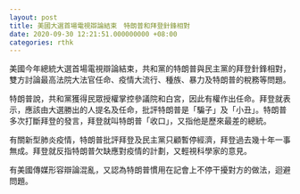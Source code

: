 ```yaml
---
layout: post
title: 美國大選首場電視辯論結束　特朗普和拜登針鋒相對
date: 2020-09-30 12:21:51.000000000 +08:00
categories: rthk
---
```


美國今年總統大選首場電視辯論結束，共和黨的特朗普與民主黨的拜登針鋒相對，雙方討論最高法院大法官任命、疫情大流行、種族、暴力及特朗普的稅務等問題。

特朗普說，共和黨獲得民眾授權掌控參議院和白宮，因此有權作出任命。拜登就表示，應該由大選勝出的人提名及任命，批評特朗普是「騙子」及「小丑」。特朗普多次打斷拜登的發言，拜登就叫特朗普「收口」，又指他是歷來最差的總統。

有關新型肺炎疫情，特朗普批評拜登及民主黨只顧暫停經濟，拜登過去幾十年一事無成。拜登就反指特朗普欠缺應對疫情的計劃，又輕視科學家的意見。

有美國傳媒形容辯論混亂，又認為特朗普慣用在記會上不停干擾對方的做法，迴避問題。

